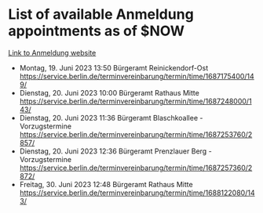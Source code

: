 # List of available Anmeldung appointments as of $NOW
[Link to Anmeldung website](https://service.berlin.de/terminvereinbarung/termin/tag.php?termin=1&anliegen[]=120686&dienstleisterlist=122210,122217,327316,122219,327312,122227,327314,122231,327346,122243,327348,122254,122252,329742,122260,329745,122262,329748,122271,327278,122273,327274,122277,327276,330436,122280,327294,122282,327290,122284,327292,122291,327270,122285,327266,122286,327264,122296,327268,150230,329760,122297,327286,122294,327284,122312,329763,122314,329775,122304,327330,122311,327334,122309,327332,317869,122281,327352,122279,329772,122283,122276,327324,122274,327326,122267,329766,122246,327318,122251,327320,122257,327322,122208,327298,122226,327300&herkunft=http%3A%2F%2Fservice.berlin.de%2Fdienstleistung%2F120686%2F)
- Montag, 19. Juni 2023 13:50 Bürgeramt Reinickendorf-Ost https://service.berlin.de/terminvereinbarung/termin/time/1687175400/149/
- Dienstag, 20. Juni 2023 10:00 Bürgeramt Rathaus Mitte https://service.berlin.de/terminvereinbarung/termin/time/1687248000/143/
- Dienstag, 20. Juni 2023 11:36 Bürgeramt Blaschkoallee - Vorzugstermine https://service.berlin.de/terminvereinbarung/termin/time/1687253760/2857/
- Dienstag, 20. Juni 2023 12:36 Bürgeramt Prenzlauer Berg - Vorzugstermine https://service.berlin.de/terminvereinbarung/termin/time/1687257360/2872/
- Freitag, 30. Juni 2023 12:48 Bürgeramt Rathaus Mitte https://service.berlin.de/terminvereinbarung/termin/time/1688122080/143/

